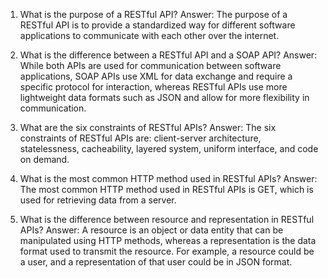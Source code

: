 1. What is the purpose of a RESTful API?
Answer: The purpose of a RESTful API is to provide a standardized way for different software applications to communicate with each other over the internet.

2. What is the difference between a RESTful API and a SOAP API?
Answer: While both APIs are used for communication between software applications, SOAP APIs use XML for data exchange and require a specific protocol for interaction, whereas RESTful APIs use more lightweight data formats such as JSON and allow for more flexibility in communication.

3. What are the six constraints of RESTful APIs?
Answer: The six constraints of RESTful APIs are: client-server architecture, statelessness, cacheability, layered system, uniform interface, and code on demand.

4. What is the most common HTTP method used in RESTful APIs?
Answer: The most common HTTP method used in RESTful APIs is GET, which is used for retrieving data from a server.

5. What is the difference between resource and representation in RESTful APIs?
Answer: A resource is an object or data entity that can be manipulated using HTTP methods, whereas a representation is the data format used to transmit the resource. For example, a resource could be a user, and a representation of that user could be in JSON format.